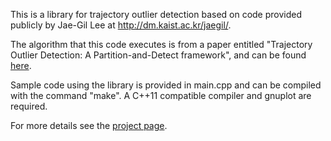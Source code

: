 This is a library for trajectory outlier detection based on code provided publicly by Jae-Gil Lee at http://dm.kaist.ac.kr/jaegil/.

The algorithm that this code executes is from a paper entitled "Trajectory Outlier Detection: A Partition-and-Detect framework", 
and can be found [here](http://dm.kaist.ac.kr/jaegil/papers/icde08.pdf).

Sample code using the library is provided in main.cpp and can be compiled with the command "make". A C++11 compatible compiler and gnuplot are required.

For more details see the [project page](http://hansenrl.github.io/trajectory/index.html).


